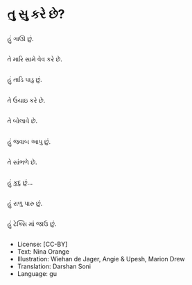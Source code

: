 # તુ સુ કરે છે?

##
હું ગાઊ છું.

##
તે મારિ સામે વેવ કરે છે.

##
હું તાડિ પાડુ છું.

##
તે ઉંચાઇ કરે છે.

##
તે બોલાવે છે.

##
હું જવાબ આપુ છું.

##
તે સાંભળે છે.

##
હું કુદુ છું...

##
હું રાળુ પારુ છું.

##
હું ટેક્સિ માં જાઉ છું.

##
* License: [CC-BY]
* Text: Nina Orange
* Illustration: Wiehan de Jager, Angie & Upesh, Marion Drew
* Translation: Darshan Soni
* Language: gu
